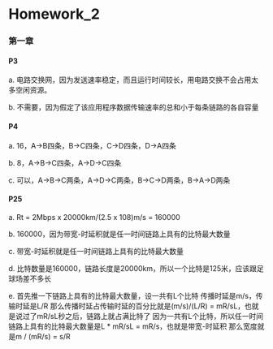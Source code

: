 # Homework_2

### 第一章

#### P3

a. 电路交换网，因为发送速率稳定，而且运行时间较长，用电路交换不会占用太多空闲资源。

b. 不需要，因为假定了该应用程序数据传输速率的总和小于每条链路的各自容量



#### P4

a. 16，A->B四条，B->C四条，C->D四条，D->A四条

b. 8，A->B->C四条，A->D->C四条

c. 可以，A->B->C两条，A->D->C两条，B->C->D两条，B->A->D两条



#### P25

a. Rt = 2Mbps x 20000km/(2.5 x 108)m/s = 160000

b. 160000，因为带宽-时延积就是任一时间链路上具有的比特最大数量

c. 带宽-时延积就是任一时间链路上具有的比特最大数量

d. 比特数量是160000，链路长度是20000km，所以一个比特是125米，应该跟足球场差不多长

e. 首先推一下链路上具有的比特最大数量，设一共有L个比特
 传播时延是m/s，传输时延是L/R
 那么传播时延占传输时延的百分比就是(m/s)/(L/R) = mR/sL，也就是说过了mR/sL秒之后，链路上就占满比特了
 因为一共有L个比特，所以任一时间链路上具有的比特最大数量是L * mR/sL = mR/s，也就是带宽-时延积
 那么宽度就是m / (mR/s) = s/R



